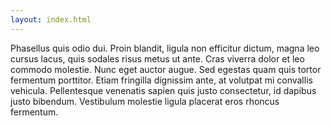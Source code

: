 ```yaml
---
layout: index.html
---
```


<p>Phasellus quis odio dui. Proin blandit, ligula non efficitur dictum, magna leo cursus lacus, quis sodales risus metus ut ante. Cras viverra dolor et leo commodo molestie. Nunc eget auctor augue. Sed egestas quam quis tortor fermentum porttitor. Etiam fringilla dignissim ante, at volutpat mi convallis vehicula. Pellentesque venenatis sapien quis justo consectetur, id dapibus justo bibendum. Vestibulum molestie ligula placerat eros rhoncus fermentum.</p>